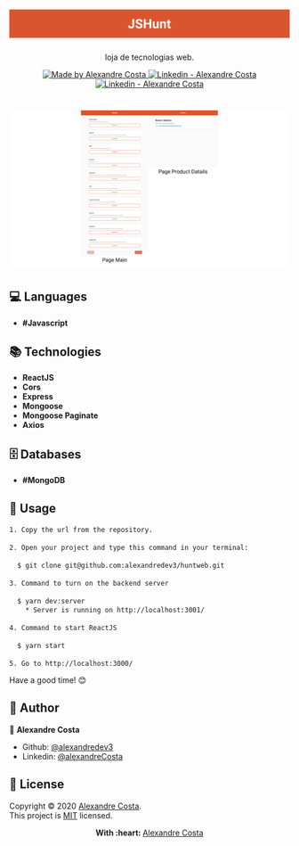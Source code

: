 <h1 align="center">
  <img src="https://github.com/alexandredev3/huntweb/blob/master/header.png" />
</h1>
<p align="center">loja de tecnologias web.</p>

<p align="center">
  <a href="https://github.com/alexandredev3" target="_blank">
    <img alt="Made by Alexandre Costa" src="https://img.shields.io/badge/made%20by-Alexandre_Costa-informational">
  </a>
  
  <a href="https://www.linkedin.com/in/alexandre-costa-401699199/" target="_blank" >
    <img alt="Linkedin - Alexandre Costa" src="https://img.shields.io/badge/Linkedin--%23F8952D?style=social&logo=linkedin">
  </a>
  <a href="https://github.com/alexandredev3" target="_blank" >
    <img alt="Linkedin - Alexandre Costa" src="https://img.shields.io/badge/Github--%23F8952D?style=social&logo=github">
  </a>
 </p>

<h1>
  <img src="https://github.com/alexandredev3/huntweb/blob/master/image.png"/>
</h1>

## :computer: Languages

  - **#Javascript**
  
## :books: Technologies

  - **ReactJS**
  - **Cors**
  - **Express**
  - **Mongoose**
  - **Mongoose Paginate**
  - **Axios**
 
 ## :file_cabinet: Databases

  - **#MongoDB**
 
 ## :scroll: Usage
    1. Copy the url from the repository.

    2. Open your project and type this command in your terminal:
    
      $ git clone git@github.com:alexandredev3/huntweb.git

    3. Command to turn on the backend server
    
      $ yarn dev:server
        * Server is running on http://localhost:3001/

    4. Command to start ReactJS
    
      $ yarn start

    5. Go to http://localhost:3000/
    
  Have a good time! :blush:
  
## :bust_in_silhouette: Author 

:man: **Alexandre Costa**

  * Github: [@alexandredev3](https://github.com/alexandredev3)
  * Linkedin: [@alexandreCosta](https://www.linkedin.com/in/alexandre-costa-401699199/)

## 📝 License

Copyright © 2020 [Alexandre Costa](https://github.com/alexandredev3).<br />
This project is [MIT](https://github.com/alexandredev3/add-repositories/blob/master/LICENSE.txt) licensed.

<p align="center">
  <strong> With :heart: </strong> <a target="_blank" href="https://github.com/alexandredev3">Alexandre Costa</a>
</p>
